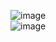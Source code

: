 ![image](https://github.com/cloverdefa/corne-wireless-view-zmk-config/blob/main/IMG/corne.jpg)  
![image](https://github.com/cloverdefa/corne-wireless-view-zmk-config/blob/main/IMG/corne.svg)

